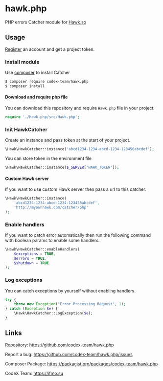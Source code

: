# hawk.php

PHP errors Catcher module for [Hawk.so](https://hawk.so)

## Usage

[Register](https://hawk.so/join) an account and get a project token.

### Install module

Use [composer](https://getcomposer.org) to install Catcher

```bash
$ composer require codex-team/hawk.php
$ composer install
```

#### Download and require php file

You can download this repository and require `Hawk.php` file in your project.

```php
require './hawk.php/src/Hawk.php';
```

<!-- ### 2. Add namespaces

Add this line at the top of your PHP script. [Why?](http://php.net/manual/en/language.namespaces.importing.php)

```php
use \Hawk\HawkCatcher;
``` -->

### Init HawkCatcher

Create an instance and pass token at the start of your project.

```php
\Hawk\HawkCatcher::instance('abcd1234-1234-abcd-1234-123456abcdef');
```

You can store token in the environment file

```php
\Hawk\HawkCatcher::instance($_SERVER['HAWK_TOKEN']);
```

#### Custom Hawk server

If you want to use custom Hawk server then pass a url to this catcher.

```php
\Hawk\HawkCatcher::instance(
    'abcd1234-1234-abcd-1234-123456abcdef',
    'http://myownhawk.com/catcher/php'
);
```

### Enable handlers

If you want to catch error automatically then run the following command with boolean params to enable some handlers.

```php
\Hawk\HawkCatcher::enableHandlers(
    $exceptions = TRUE,
    $errors = TRUE,
    $shutdown = TRUE
);
```

### Log exceptions

You can catch exceptions by yourself without enabling handlers.

```php
try {
    throw new Exception("Error Processing Request", 1);
} catch (Exception $e) {
    \Hawk\HawkCatcher::LogException($e);
}
```

## Links

Repository: https://github.com/codex-team/hawk.php

Report a bug: https://github.com/codex-team/hawk.php/issues

Composer Package: https://packagist.org/packages/codex-team/hawk.php

CodeX Team: https://ifmo.su
